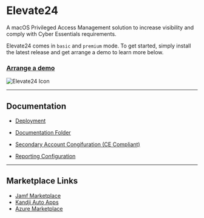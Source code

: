 # Elevate24
A macOS Privileged Access Management solution to increase visibility and comply with Cyber Essentials requirements. 

Elevate24 comes in `basic` and `premium` mode. To get started, simply install the latest release and get arrange a demo to learn more below.

### [Arrange a demo](https://www.jigsaw24.com/solutions/automation-and-tooling/elevate24)


![Elevate24 Icon](https://store-images.s-microsoft.com/image/apps.55342.06d325c2-3b22-4ebd-a880-9fa06604d981.afc39e71-2bac-4a37-b781-314e1a0db7d0.56fc1918-1617-4ed3-9fad-6e56aaee391d) 


---
## Documentation
- [Deployment](./docs/Install%20and%20deployment.md)

- [Documentation Folder](./docs)

- [Secondary Account Congifuration (CE Compliant)](https://github.com/Jigsaw24/Elevate24/blob/main/docs/Configuration%20Keys.md#secondary-account-configuration)

- [Reporting Configuration](./docs/Reporting%20Configuration%20Keys.md)

---
## Marketplace Links
- [Jamf Marketplace](https://marketplace.jamf.com/details/elevate24)
- [Kandji Auto Apps]()
- [Azure Marketplace](https://azuremarketplace.microsoft.com/en-us/marketplace/apps/jigsaw24.elevate24?tab=overview)